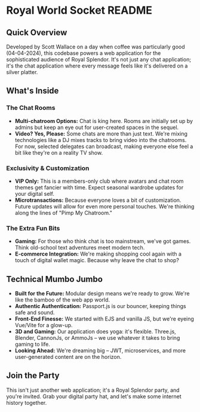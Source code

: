 # Royal World Socket README

## Quick Overview

Developed by Scott Wallace on a day when coffee was particularly good (04-04-2024), this codebase powers a web application for the sophisticated audience of Royal Splendor. It's not just any chat application; it's the chat application where every message feels like it's delivered on a silver platter.

## What's Inside

### The Chat Rooms
- **Multi-chatroom Options:** Chat is king here. Rooms are initially set up by admins but keep an eye out for user-created spaces in the sequel.
- **Video? Yes, Please:** Some chats are more than just text. We're mixing technologies like a DJ mixes tracks to bring video into the chatrooms. For now, selected delegates can broadcast, making everyone else feel a bit like they're on a reality TV show.

### Exclusivity & Customization
- **VIP Only:** This is a members-only club where avatars and chat room themes get fancier with time. Expect seasonal wardrobe updates for your digital self.
- **Microtransactions:** Because everyone loves a bit of customization. Future updates will allow for even more personal touches. We're thinking along the lines of "Pimp My Chatroom."

### The Extra Fun Bits
- **Gaming:** For those who think chat is too mainstream, we've got games. Think old-school text adventures meet modern tech.
- **E-commerce Integration:** We're making shopping cool again with a touch of digital wallet magic. Because why leave the chat to shop?

## Technical Mumbo Jumbo

- **Built for the Future:** Modular design means we're ready to grow. We're like the bamboo of the web app world.
- **Authentic Authentication:** Passport.js is our bouncer, keeping things safe and sound.
- **Front-End Finesse:** We started with EJS and vanilla JS, but we're eyeing Vue/Vite for a glow-up.
- **3D and Gaming:** Our application does yoga: it's flexible. Three.js, Blender, CannonJs, or AmmoJs – we use whatever it takes to bring gaming to life.
- **Looking Ahead:** We're dreaming big – JWT, microservices, and more user-generated content are on the horizon.

## Join the Party

This isn't just another web application; it's a Royal Splendor party, and you're invited. Grab your digital party hat, and let's make some internet history together.
